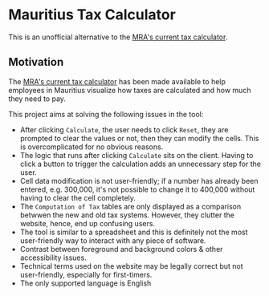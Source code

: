 # Mauritius Tax Calculator

This is an unofficial alternative to the [MRA's current tax calculator](https://eservices.mra.mu/taxcalculator/viewCalculate).

## Motivation

The [MRA's current tax calculator](https://eservices.mra.mu/taxcalculator/viewCalculate) has been made available to help employees in Mauritius visualize how taxes are calculated and how much they need to pay.

This project aims at solving the following issues in the tool:

- After clicking `Calculate`, the user needs to click `Reset`, they are prompted to clear the values or not, then they can modify the cells. This is overcomplicated for no obvious reasons.
- The logic that runs after clicking `Calculate` sits on the client. Having to click a button to trigger the calculation adds an unnecessary step for the user.
- Cell data modification is not user-friendly; if a number has already been entered, e.g. 300,000, it's not possible to change it to 400,000 without having to clear the cell completely.
- The `Computation of Tax` tables are only displayed as a comparison betwwen the new and old tax systems. However, they clutter the website, hence, end up confusing users.
- The tool is similar to a spreadsheet and this is definitely not the most user-friendly way to interact with any piece of software.
- Contrast between foreground and background colors & other accessibility issues.
- Technical terms used on the website may be legally correct but not user-friendly, especially for first-timers.
- The only supported language is English
